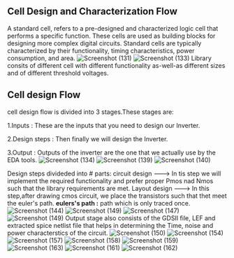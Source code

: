 ## Cell Design and Characterization Flow
A standard cell, refers to a pre-designed and characterized logic cell that performs a specific function. These cells are used as building blocks for designing more complex digital circuits. Standard cells are typically characterized by their functionality, timing characteristics, power consumption, and area. 
![Screenshot (131)](https://github.com/Sairamvanam/-NASSCOM-VSD-SoC-Design-Program/assets/163321291/0c782b64-cded-43d8-af1f-683be5b31f89)
![Screenshot (133)](https://github.com/Sairamvanam/-NASSCOM-VSD-SoC-Design-Program/assets/163321291/b7a008be-031b-4fe8-80f5-097baf31a434)
Library consits of different cell with different functionality as-well-as different sizes and of different threshold voltages.
## Cell design Flow
cell design flow is divided into 3 stages.These stages are:

1.Inputs : These are the inputs that you need to design our Inverter.

2.Design steps : Then finally we will design the Inverter.

3.Output : Outputs of the inverter are the one that we actually use by the EDA tools.
![Screenshot (134)](https://github.com/Sairamvanam/-NASSCOM-VSD-SoC-Design-Program/assets/163321291/042bb1bf-4ea0-437b-ad39-01f2a33dc77f)
![Screenshot (139)](https://github.com/Sairamvanam/-NASSCOM-VSD-SoC-Design-Program/assets/163321291/61f60748-58df-4f5b-bd6e-ee5496690099)
![Screenshot (140)](https://github.com/Sairamvanam/-NASSCOM-VSD-SoC-Design-Program/assets/163321291/3d8b748e-c773-4afe-9f68-fcc2878e5de9)

 Design steps divideded into # parts:
 circuit design --->  In tis step we will implement the required functionality and prefer proper Pmos nad Nmos such that the library requirements are met.
 Layout design ---> In this step,after drawing cmos circuit, we place the transistors such that thet meet the euler's path.
 **eulers's path :** path which is only traced once.
 ![Screenshot (144)](https://github.com/Sairamvanam/-NASSCOM-VSD-SoC-Design-Program/assets/163321291/6c607fc7-0e84-46d6-a6d4-6b409a08fe9f)
![Screenshot (149)](https://github.com/Sairamvanam/-NASSCOM-VSD-SoC-Design-Program/assets/163321291/8af8f79e-b808-4f9a-a96f-b8e52e75b3d6)
![Screenshot (147)](https://github.com/Sairamvanam/-NASSCOM-VSD-SoC-Design-Program/assets/163321291/06502be6-4c76-4a77-85e6-a57771f57c6d)
![Screenshot (149)](https://github.com/Sairamvanam/-NASSCOM-VSD-SoC-Design-Program/assets/163321291/cd061976-0604-4975-abb7-1598edbd5d12)
Output stage also consists of the GDSII file, LEF and extracted spice netlist file that helps in determining the Time, noise and power characterstics of the circuit.
![Screenshot (150)](https://github.com/Sairamvanam/-NASSCOM-VSD-SoC-Design-Program/assets/163321291/e1c050e3-f798-4bfb-b1f1-eccc865a927a)
![Screenshot (154)](https://github.com/Sairamvanam/-NASSCOM-VSD-SoC-Design-Program/assets/163321291/bfee0033-94ad-4269-9deb-2ce0e0464962)
![Screenshot (157)](https://github.com/Sairamvanam/-NASSCOM-VSD-SoC-Design-Program/assets/163321291/28622c04-ea24-4e48-bffb-8f2d92c30a0b)
![Screenshot (158)](https://github.com/Sairamvanam/-NASSCOM-VSD-SoC-Design-Program/assets/163321291/bcf95f45-13b5-440a-a309-a78bd6477957)
![Screenshot (159)](https://github.com/Sairamvanam/-NASSCOM-VSD-SoC-Design-Program/assets/163321291/0f0645d8-a9f0-4986-a00c-acc60b9e2f55)
![Screenshot (163)](https://github.com/Sairamvanam/-NASSCOM-VSD-SoC-Design-Program/assets/163321291/b454710b-b295-4282-9f58-4445dee2de0b)
![Screenshot (161)](https://github.com/Sairamvanam/-NASSCOM-VSD-SoC-Design-Program/assets/163321291/0f52bc35-6b9e-493b-a9e2-d244ab69f9e9)
![Screenshot (162)](https://github.com/Sairamvanam/-NASSCOM-VSD-SoC-Design-Program/assets/163321291/33ee8a06-0e10-4e69-8104-82b7e3d1099c)
